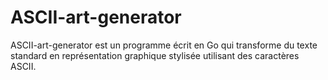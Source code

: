 # ASCII-art-generator
ASCII-art-generator est un programme écrit en Go qui transforme du texte standard en représentation graphique stylisée utilisant des caractères ASCII.
